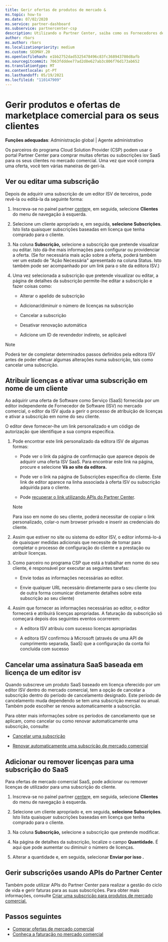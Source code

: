 ```yaml
---
title: Gerir ofertas de produtos de mercado &
ms.topic: how-to
ms.date: 07/02/2020
ms.service: partner-dashboard
ms.subservice: partnercenter-csp
description: Utilizando o Partner Center, saiba como os Fornecedores de Soluções Cloud podem gerir ofertas ISV de terceiros compradas para clientes do mercado comercial.
author: rbars
ms.author: rbars
ms.localizationpriority: medium
ms.custom: SEOMAY.20
ms.openlocfilehash: e1bb2752dad5325478496c83fc368943780d8afb
ms.sourcegitcommit: 7063fdddee77ad2d8e627ab3c806f76d173ab652
ms.translationtype: MT
ms.contentlocale: pt-PT
ms.lasthandoff: 05/19/2021
ms.locfileid: "110147909"
---
```

# <a name="manage-commercial-marketplace-products-and-offers-for-your-customers"></a>Gerir produtos e ofertas de marketplace comercial para os seus clientes


**Funções adequadas**: Administração global | Agente administrativo

Os parceiros do programa Cloud Solution Provider (CSP) podem usar o portal Partner Center para comprar muitas ofertas ou subscrições isv SaaS para os seus clientes no mercado comercial. Uma vez que você compra uma oferta, você tem várias maneiras de geri-la.

## <a name="view-or-edit-a-subscription"></a>Ver ou editar uma subscrição

Depois de adquirir uma subscrição de um editor ISV de terceiros, pode revê-la ou editá-la da seguinte forma:

1. Inscreva-se no painel partner [center](https://partner.microsoft.com/dashboard)e, em seguida, selecione **Clientes** do menu de navegação à esquerda.

2. Selecione um cliente apropriado e, em seguida, **selecione Subscrições**. Isto lista quaisquer subscrições baseadas em licença que tenha comprado para o cliente.

3. Na coluna **Subscrição,** selecione a subscrição que pretende visualizar ou editar. Isto dá-lhe mais informações para configurar ou providenciar a oferta. (Se for necessária mais ação sobre a oferta, poderá também ver um estado de "Ação Necessária" apresentado na coluna Status. Isto também pode ser acompanhado por um link para o site da editora ISV.)

4. Uma vez selecionada a subscrição que pretende visualizar ou editar, a página de detalhes da subscrição permite-lhe editar a subscrição e fazer coisas como:

    - Alterar o apelido de subscrição

    - Adicionar/diminuir o número de licenças na subscrição

    - Cancelar a subscrição

    - Desativar renovação automática

    - Adicione um ID de revendedor indireto, se aplicável

> [!NOTE]
> Poderá ter de completar determinados passos definidos pela editora ISV antes de poder efetuar algumas alterações numa subscrição, tais como cancelar uma subscrição.

## <a name="assign-licenses-and-activate-a-subscription-on-behalf-of-a-customer"></a>Atribuir licenças e ativar uma subscrição em nome de um cliente

Ao adquirir uma oferta de Software como Serviço (SaaS) fornecida por um editor independente de Fornecedor de Software (ISV) no mercado comercial, o editor da ISV ajuda a gerir o processo de atribuição de licenças e ativar a subscrição em nome do seu cliente.

O editor deve fornecer-lhe um link personalizado e um código de autorização que identifique a sua compra específica.

1. Pode encontrar este link personalizado da editora ISV de algumas formas:

   - Pode ver o link da página de confirmação que aparece depois de adquirir uma oferta ISV SaaS. Para encontrar este link na página, procure e selecione **Vá ao site da editora.**

   - Pode ver o link na página de Subscrições específica do cliente. Este link de editor aparece na linha associada à oferta ISV ou subscrição adquirida para o cliente.

   - Pode [recuperar o link utilizando APIs do Partner Center](/partner-center/develop/get-activation-link-by-order-line-item).

   > [!NOTE]
   > Para isso em nome do seu cliente, poderá necessitar de copiar o link personalizado, colar-o num browser privado e inserir as credenciais do cliente.

2. Assim que estiver no site ou sistema do editor ISV, o editor informá-lo-á de quaisquer medidas adicionais que necessite de tomar para completar o processo de configuração do cliente e a prestação ou atribuir licenças.

3. Como parceiro no programa CSP que está a trabalhar em nome do seu cliente, é responsável por executar as seguintes tarefas:

    - Envie todas as informações necessárias ao editor.

    - Envie qualquer URL necessário diretamente para o seu cliente (ou de outra forma comunicar diretamente detalhes sobre esta subscrição ao seu cliente)

4. Assim que fornecer as informações necessárias ao editor, o editor fornecerá e atribuirá licenças apropriadas. A faturação da subscrição só começará depois dos seguintes eventos ocorrerem:

    - A editora ISV atribuiu com sucesso licenças apropriadas

    - A editora ISV confirmou à Microsoft (através de uma API de cumprimento separada, SaaS) que a configuração da conta foi concluída com sucesso

## <a name="cancel-a-license-based-saas-subscription-from-an-isv-publisher"></a>Cancelar uma assinatura SaaS baseada em licença de um editor isv

Quando subscreve um produto SaaS baseado em licença oferecido por um editor ISV dentro do mercado comercial, tem a opção de cancelar a subscrição dentro do período de cancelamento designado. Este período de cancelamento muda dependendo se tem uma subscrição mensal ou anual. Também pode escolher se renova automaticamente a subscrição.

Para obter mais informações sobre os períodos de cancelamento que se aplicam, como cancelar ou como renovar automaticamente uma subscrição, consulte:

- [Cancelar uma subscrição](create-a-new-subscription.md#cancel-a-subscription)

- [Renovar automaticamente uma subscrição de mercado comercial](create-a-new-subscription.md#choose-whether-to-automatically-renew-a-commercial-marketplace-subscription)

## <a name="add-or-remove-licenses-for-a-saas-subscription"></a>Adicionar ou remover licenças para uma subscrição do SaaS

Para ofertas de mercado comercial SaaS, pode adicionar ou remover licenças de utilizador para uma subscrição do cliente.

1. Inscreva-se no painel partner [center](https://partner.microsoft.com/dashboard)e, em seguida, selecione **Clientes** do menu de navegação à esquerda.

2. Selecione um cliente apropriado e, em seguida, **selecione Subscrições**. Isto lista quaisquer subscrições baseadas em licença que tenha comprado para o cliente.

3. Na coluna **Subscrição,** selecione a subscrição que pretende modificar.

4. Na página de detalhes da subscrição, localize o campo **Quantidade.** É aqui que pode aumentar ou diminuir o número de licenças.

5. Alterar a quantidade e, em seguida, selecionar **Enviar por isso .**

## <a name="manage-subscriptions-using-partner-center-apis"></a>Gerir subscrições usando APIs do Partner Center

Também pode utilizar APIs do Partner Center para realizar a gestão do ciclo de vida e gerir faturas para as suas subscrições. Para obter mais informações, consulte [Criar uma subscrição para produtos de mercado comercial.](/partner-center/develop/create-subscription-azure-marketplace-products)

## <a name="next-steps"></a>Passos seguintes

- [Comprar ofertas de mercado comercial](csp-commercial-marketplace-purchase.md)
- [Conheça a faturação no mercado comercial](csp-commercial-marketplace-billing.md)